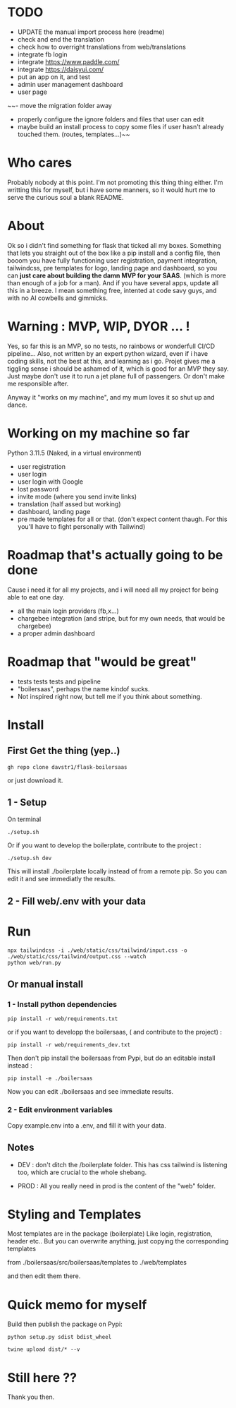 
# TODO 

- UPDATE the manual import process here (readme)
- check and end the translation
- check how to overright translations from web/translations
- integrate fb login
- integrate https://www.paddle.com/
- integrate https://daisyui.com/
- put an app on it, and test
- admin user management dashboard
- user page

~~- move the migration folder away
- properly configure the ignore folders and files that user can edit
- maybe build an install process to copy some files if user hasn't already touched them. (routes, templates...)~~

# Who cares
Probably nobody at this point. I'm not promoting this thing thing either.
I'm writting this for myself, but i have some manners, so it would hurt me to serve the curious soul a blank README.

# About
Ok so i didn't find something for flask that ticked all my boxes. 
Something that lets you straight out of the box like a pip install and a config file,
then booom you have fully functioning user registration, payment integration, tailwindcss, pre templates for logo, landing page and dashboard, so you can **just care about building the damn MVP for your SAAS**. (which is more than enough of a job for a man).
And if you have several apps, update all this in a breeze.
I mean something free, intented at code savy guys, and with no AI cowbells and gimmicks.


# Warning : MVP, WIP, DYOR ... !

Yes, so far this is an MVP, so no tests, no rainbows or wonderfull CI/CD pipeline...
Also, not written by an expert python wizard, even if i have coding skills, not the best at this, and learning as i go.
Projet gives me a tiggling sense i should be ashamed of it, which is good for an MVP they say.
Just maybe don't use it to run a jet plane full of passengers. Or don't make me responsible after.

Anyway it "works on my machine", and my mum loves it so shut up and dance.



# Working on my machine so far

Python 3.11.5 (Naked, in a virtual environment)

- user registration
- user login
- user login with Google
- lost password
- invite mode (where you send invite links)
- translation (half assed but working)
- dashboard, landing page
- pre made templates for all or that. (don't expect content thaugh. For this you'll have to fight personally with Tailwind)

# Roadmap that's actually going to be done
Cause i need it for all my projects, and i will need all my project for being able to eat one day.
- all the main login providers (fb,x...)
- chargebee integration (and stripe, but for my own needs, that would be chargebee)
- a proper admin dashboard

# Roadmap that "would be great"
- tests tests tests and pipeline
- "boilersaas", perhaps the name kindof sucks.
- Not inspired right now, but tell me if you think about something.



# Install

## First Get the thing (yep..)

```
gh repo clone davstr1/flask-boilersaas
```
or just download it.

## 1 - Setup 

On terminal

```
./setup.sh
```

Or if you want to develop the boilerplate, contribute to the project :
```
./setup.sh dev
```
This will install ./boilerplate locally instead of from a remote pip. So you can edit it and see immediatly the results.

## 2 - Fill web/.env with your data

# Run

```
npx tailwindcss -i ./web/static/css/tailwind/input.css -o ./web/static/css/tailwind/output.css --watch
python web/run.py
```


## Or manual install

### 1 - Install python dependencies

```
pip install -r web/requirements.txt
```

or if you want to developp the boilersaas, ( and contribute to the project) : 

```
pip install -r web/requirements_dev.txt
```

Then don't pip install the boilersaas from Pypi,
but do an editable install instead :

```
pip install -e ./boilersaas
```

Now you can edit ./boilersaas and see immediate results.


### 2 - Edit environment variables

Copy example.env into a .env, and fill it with your data.


## Notes

- DEV : don't ditch the /boilerplate folder.
This has css tailwind is listening too, which are crucial to the whole shebang.

- PROD : All you really need in prod is the content of the "web" folder.



# Styling and Templates

Most templates are in the package (boilerplate)
Like login, registration, header etc..
But you can overwrite anything, just copying the corresponding templates 

from 
./boilersaas/src/boilersaas/templates
to
./web/templates 


and then edit them there.


# Quick memo for myself

Build then publish the package on Pypi:

```python setup.py sdist bdist_wheel```

```twine upload dist/* --v  ``` 

# Still here ??

Thank you then.